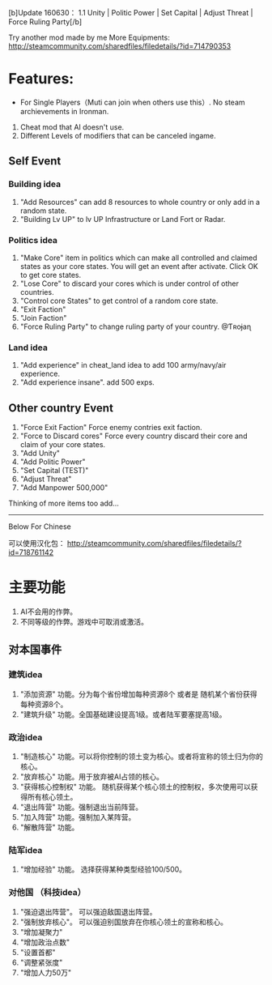 [b]Update 160630： 1.1 Unity | Politic Power | Set Capital | Adjust Threat | Force Ruling Party[/b]



Try another mod made by me
More Equipments: http://steamcommunity.com/sharedfiles/filedetails/?id=714790353

# Features:

* For Single Players（Muti can join when others use this）. No steam archievements in Ironman.

1. Cheat mod that AI doesn't use. 
2. Different Levels of modifiers that can be canceled ingame.

## Self Event
### Building idea
1. "Add Resources" can add 8 resources to whole country or only add in a random state. 
2. "Building Lv UP" to lv UP Infrastructure or Land Fort or Radar.
### Politics idea
1. "Make Core" item in politics which can make all controlled and claimed states as your core states. You will get an event after activate. Click OK to get core states.
2. "Lose Core" to discard your cores which is under control of other countries.
3. "Control core States" to get control of a random core state.
4. "Exit Faction"
5. "Join Faction"
6. "Force Ruling Party" to change ruling party of your country.  @Ƭʀoɉaɳ

### Land idea
1. "Add experience" in cheat_land idea to add 100 army/navy/air experience.
2. "Add experience insane". add 500 exps.

## Other country Event
1. "Force Exit Faction" Force enemy contries exit faction.
2. "Force to Discard cores" Force every country discard their core and claim of your core states.
3. "Add Unity"
4. "Add Politic Power"
5. "Set Capital (TEST)"
6. "Adjust Threat"
7. "Add Manpower 500,000"


Thinking of more items too add...


--------

Below For Chinese  

可以使用汉化包： http://steamcommunity.com/sharedfiles/filedetails/?id=718761142

# 主要功能

1. AI不会用的作弊。
2. 不同等级的作弊。游戏中可取消或激活。

## 对本国事件
### 建筑idea

1. "添加资源" 功能。分为每个省份增加每种资源8个 或者是 随机某个省份获得每种资源8个。
2. "建筑升级" 功能。全国基础建设提高1级。或者陆军要塞提高1级。
### 政治idea
1. "制造核心" 功能。可以将你控制的领土变为核心。或者将宣称的领土归为你的核心。
2. "放弃核心" 功能。用于放弃被AI占领的核心。
3. "获得核心控制权" 功能。 随机获得某个核心领土的控制权，多次使用可以获得所有核心领土。
4. "退出阵营" 功能。强制退出当前阵营。
5. "加入阵营" 功能。强制加入某阵营。
6. "解散阵营" 功能。

### 陆军idea
1. "增加经验" 功能。 选择获得某种类型经验100/500。

### 对他国 （科技idea）
1. "强迫退出阵营"。 可以强迫敌国退出阵营。
2. "强制放弃核心"。 可以强迫别国放弃在你核心领土的宣称和核心。
3. "增加凝聚力"
4. "增加政治点数"
5. "设置首都"
6. "调整紧张度"
7. "增加人力50万"